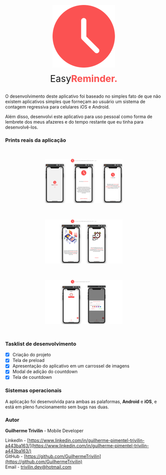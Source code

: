 <p align="center">
    <img src="https://raw.githubusercontent.com/GuilhermeTrivilin/easyreminder/master/src/assets/readme-images/logo.png" />
    <p align="center" style="font-size: 30px; margin-top: 5px">Easy<b style="color: #FB5252">Reminder.</b></p>
</p>

O desenvolvimento deste aplicativo foi baseado no simples fato de que não existem aplicativos simples que forneçam ao usuário um sistema de contagem regressiva para celulares iOS e Android.

Além disso, desenvolvi este aplicativo para uso pessoal como forma de lembrete dos meus afazeres e do tempo restante que eu tinha para desenvolvê-los.

### Prints reais da aplicação

<div style="width: 250px; margin: 50px auto">
    <img src="https://raw.githubusercontent.com/GuilhermeTrivilin/easyreminder/master/src/assets/readme-images/1.png" />
</div>

<div style="width: 250px; margin: 50px auto">
    <img src="https://raw.githubusercontent.com/GuilhermeTrivilin/easyreminder/master/src/assets/readme-images/2.png" />
</div>

<div style="width: 250px; margin: 50px auto">
    <img src="https://raw.githubusercontent.com/GuilhermeTrivilin/easyreminder/master/src/assets/readme-images/3.png" />
</div>

### Tasklist de desenvolvimento

- [x] Criação do projeto
- [x] Tela de preload
- [x] Apresentação do aplicativo em um carrossel de imagens
- [x] Modal de adição do countdown
- [x] Tela de countdown

### Sistemas operacionais

A aplicação foi desenvolvida para ambas as palaformas, **Android** e **iOS**, e está em pleno funcionamento sem bugs nas duas.

### Autor

**Guilherme Trivilin** - Mobile Developer

LinkedIn - [https://www.linkedin.com/in/guilherme-pimentel-trivilin-a443ba163/](https://www.linkedin.com/in/guilherme-pimentel-trivilin-a443ba163/) <br>
GitHub - [https://github.com/GuilhermeTrivilin](https://github.com/GuilhermeTrivilin) <br>
Email - trivilin.dev@hotmail.com
